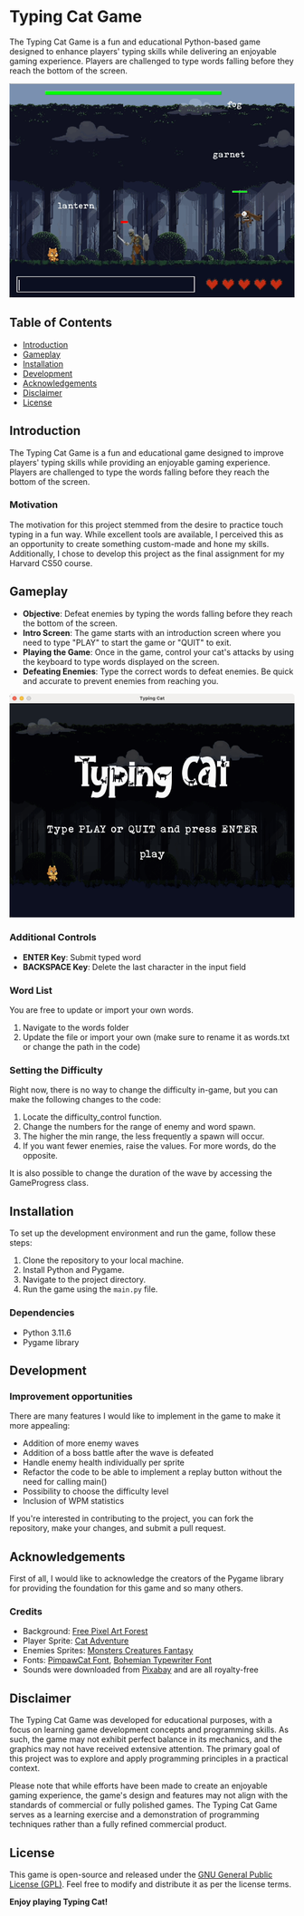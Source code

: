 # Typing Cat Game

The Typing Cat Game is a fun and educational Python-based game designed to enhance players' typing skills while delivering an enjoyable gaming experience. Players are challenged to type words falling before they reach the bottom of the screen.

![Typing Cat Game Gif](/game/screenshot/game_gif.gif)

## Table of Contents
- [Introduction](#introduction)
- [Gameplay](#gameplay)
- [Installation](#installation)
- [Development](#development)
- [Acknowledgements](#acknowledgements)
- [Disclaimer](#disclaimer)
- [License](#license)

## Introduction
The Typing Cat Game is a fun and educational game designed to improve players' typing skills while providing an enjoyable gaming experience. Players are challenged to type the words falling before they reach the bottom of the screen.

### Motivation
The motivation for this project stemmed from the desire to practice touch typing in a fun way. While excellent tools are available, I perceived this as an opportunity to create something custom-made and hone my skills. Additionally, I chose to develop this project as the final assignment for my Harvard CS50 course.

## Gameplay
- **Objective**: Defeat enemies by typing the words falling before they reach the bottom of the screen.
- **Intro Screen**: The game starts with an introduction screen where you need to type "PLAY" to start the game or "QUIT" to exit.
- **Playing the Game**: Once in the game, control your cat's attacks by using the keyboard to type words displayed on the screen.
- **Defeating Enemies**: Type the correct words to defeat enemies. Be quick and accurate to prevent enemies from reaching you.

![Typing Cat Game Screenshot](/game/screenshot/screenshot.png)

### Additional Controls
- **ENTER Key**: Submit typed word
- **BACKSPACE Key**: Delete the last character in the input field

### Word List
You are free to update or import your own words.

1. Navigate to the words folder
2. Update the file or import your own (make sure to rename it as words.txt or change the path in the code)

### Setting the Difficulty
Right now, there is no way to change the difficulty in-game, but you can make the following changes to the code:

1. Locate the difficulty_control function.
2. Change the numbers for the range of enemy and word spawn.
3. The higher the min range, the less frequently a spawn will occur.
4. If you want fewer enemies, raise the values. For more words, do the opposite.

It is also possible to change the duration of the wave by accessing the GameProgress class.

## Installation
To set up the development environment and run the game, follow these steps:

1. Clone the repository to your local machine.
2. Install Python and Pygame.
3. Navigate to the project directory.
4. Run the game using the `main.py` file.

### Dependencies
- Python 3.11.6
- Pygame library

## Development
### Improvement opportunities
There are many features I would like to implement in the game to make it more appealing:

- Addition of more enemy waves
- Addition of a boss battle after the wave is defeated
- Handle enemy health individually per sprite
- Refactor the code to be able to implement a replay button without the need for calling main()
- Possibility to choose the difficulty level
- Inclusion of WPM statistics

If you're interested in contributing to the project, you can fork the repository, make your changes, and submit a pull request.

## Acknowledgements

First of all, I would like to acknowledge the creators of the Pygame library for providing the foundation for this game and so many others.

### Credits
- Background: [Free Pixel Art Forest](https://edermunizz.itch.io/free-pixel-art-forest)
- Player Sprite: [Cat Adventure](https://bdragon1727.itch.io/cat-adventure)
- Enemies Sprites: [Monsters Creatures Fantasy](https://luizmelo.itch.io/monsters-creatures-fantasy)
- Fonts: [PimpawCat Font](assets/fonts/PimpawCat-lg3dd.ttf), [Bohemian Typewriter Font](assets/fonts/bohemian-typewriter.regular.ttf)
- Sounds were downloaded from [Pixabay](https://pixabay.com/) and are all royalty-free

## Disclaimer
The Typing Cat Game was developed for educational purposes, with a focus on learning game development concepts and programming skills. As such, the game may not exhibit perfect balance in its mechanics, and the graphics may not have received extensive attention. The primary goal of this project was to explore and apply programming principles in a practical context.

Please note that while efforts have been made to create an enjoyable gaming experience, the game's design and features may not align with the standards of commercial or fully polished games. The Typing Cat Game serves as a learning exercise and a demonstration of programming techniques rather than a fully refined commercial product.

## License
This game is open-source and released under the [GNU General Public License (GPL)](LICENSE). Feel free to modify and distribute it as per the license terms.

**Enjoy playing Typing Cat!**